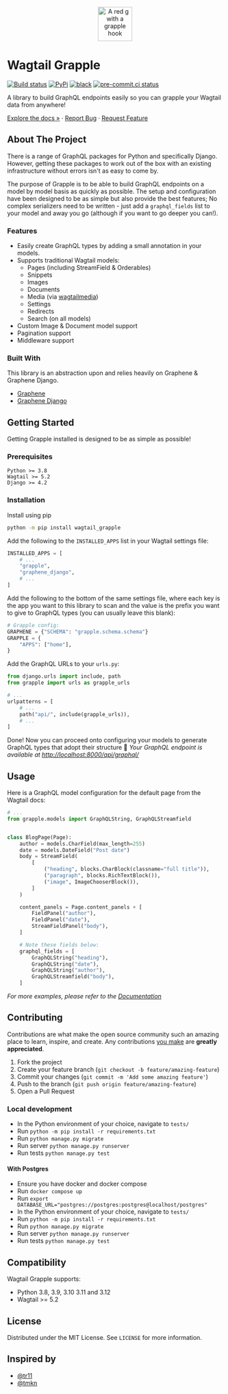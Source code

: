 <p align="center">
  <a href="https://github.com/torchbox/wagtail-grapple">
    <img src="https://github.com/torchbox/wagtail-grapple/raw/main/.github/wagtail-grapple.svg?sanitize=true" alt="A red g with a grapple hook" width="80" height="80">
  </a>
</p>

# Wagtail Grapple

[![Build status](https://github.com/torchbox/wagtail-grapple/actions/workflows/ci.yml/badge.svg)](https://github.com/torchbox/wagtail-grapple/actions)
[![PyPi](https://img.shields.io/pypi/v/wagtail-grapple.svg)](https://pypi.org/project/wagtail-grapple/)
[![black](https://img.shields.io/badge/code%20style-black-000000.svg)](https://github.com/psf/black)
[![pre-commit.ci status](https://results.pre-commit.ci/badge/github/torchbox/wagtail-grapple/main.svg)](https://results.pre-commit.ci/latest/github/torchbox/wagtail-grapple/main)

A library to build GraphQL endpoints easily so you can grapple your Wagtail data from anywhere!

[Explore the docs »](https://wagtail-grapple.readthedocs.io/en/latest/) ·
[Report Bug](https://github.com/torchbox/wagtail-grapple/issues) ·
[Request Feature](https://github.com/torchbox/wagtail-grapple/issues)

## About The Project

There is a range of GraphQL packages for Python and specifically Django.
However, getting these packages to work out of the box with an existing infrastructure
without errors isn't as easy to come by.

The purpose of Grapple is to be able to build GraphQL endpoints on a model by model
basis as quickly as possible. The setup and configuration have been designed
to be as simple but also provide the best features;
No complex serializers need to be written - just add a `graphql_fields` list
to your model and away you go (although if you want to go deeper you can!).

### Features

-   Easily create GraphQL types by adding a small annotation in your models.
-   Supports traditional Wagtail models:
    -   Pages (including StreamField & Orderables)
    -   Snippets
    -   Images
    -   Documents
    -   Media (via [wagtailmedia](https://pypi.org/project/wagtailmedia/))
    -   Settings
    -   Redirects
    -   Search (on all models)
-   Custom Image & Document model support
-   Pagination support
-   Middleware support

### Built With

This library is an abstraction upon and relies heavily on Graphene & Graphene Django.

-   [Graphene](https://github.com/graphql-python/graphene)
-   [Graphene Django](https://github.com/graphql-python/graphene)

## Getting Started

Getting Grapple installed is designed to be as simple as possible!

### Prerequisites

```
Python >= 3.8
Wagtail >= 5.2
Django >= 4.2
```

### Installation

Install using pip

```bash
python -m pip install wagtail_grapple
```

Add the following to the `INSTALLED_APPS` list in your Wagtail settings file:

```python
INSTALLED_APPS = [
    # ...
    "grapple",
    "graphene_django",
    # ...
]
```

Add the following to the bottom of the same settings file, where each key is the app you want to this library to scan and the value is the prefix you want to give to GraphQL types (you can usually leave this blank):

```python
# Grapple config:
GRAPHENE = {"SCHEMA": "grapple.schema.schema"}
GRAPPLE = {
    "APPS": ["home"],
}
```

Add the GraphQL URLs to your `urls.py`:

```python
from django.urls import include, path
from grapple import urls as grapple_urls

# ...
urlpatterns = [
    # ...
    path("api/", include(grapple_urls)),
    # ...
]
```

Done! Now you can proceed onto configuring your models to generate GraphQL types that adopt their structure :tada:
_Your GraphQL endpoint is available at [http://localhost:8000/api/graphql/](http://localhost:8000/api/graphql/)_

## Usage

Here is a GraphQL model configuration for the default page from the Wagtail docs:

```python
# ...
from grapple.models import GraphQLString, GraphQLStreamfield


class BlogPage(Page):
    author = models.CharField(max_length=255)
    date = models.DateField("Post date")
    body = StreamField(
        [
            ("heading", blocks.CharBlock(classname="full title")),
            ("paragraph", blocks.RichTextBlock()),
            ("image", ImageChooserBlock()),
        ]
    )

    content_panels = Page.content_panels + [
        FieldPanel("author"),
        FieldPanel("date"),
        StreamFieldPanel("body"),
    ]

    # Note these fields below:
    graphql_fields = [
        GraphQLString("heading"),
        GraphQLString("date"),
        GraphQLString("author"),
        GraphQLStreamfield("body"),
    ]
```

_For more examples, please refer to the [Documentation](https://wagtail-grapple.readthedocs.io/en/latest/)_

## Contributing

Contributions are what make the open source community such an amazing place to learn, inspire, and create.
Any contributions [you make](https://github.com/torchbox/wagtail-grapple/graphs/contributors) are **greatly appreciated**.

1. Fork the project
2. Create your feature branch (`git checkout -b feature/amazing-feature`)
3. Commit your changes (`git commit -m 'Add some amazing feature'`)
4. Push to the branch (`git push origin feature/amazing-feature`)
5. Open a Pull Request

### Local development

-   In the Python environment of your choice, navigate to `tests/`
-   Run `python -m pip install -r requirements.txt`
-   Run `python manage.py migrate`
-   Run server `python manage.py runserver`
-   Run tests `python manage.py test`

#### With Postgres

-   Ensure you have docker and docker compose
-   Run `docker compose up`
-   Run `export DATABASE_URL="postgres://postgres:postgres@localhost/postgres"`
-   In the Python environment of your choice, navigate to `tests/`
-   Run `python -m pip install -r requirements.txt`
-   Run `python manage.py migrate`
-   Run server `python manage.py runserver`
-   Run tests `python manage.py test`

## Compatibility

Wagtail Grapple supports:

-   Python 3.8, 3.9, 3.10 3.11 and 3.12
-   Wagtail >= 5.2

## License

Distributed under the MIT License. See `LICENSE` for more information.

<!-- ACKNOWLEDGEMENTS -->

## Inspired by

-   [@tr11](https://github.com/tr11)
-   [@tmkn](https://github.com/tmkn)
